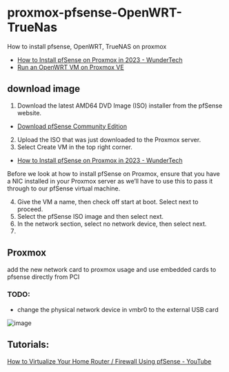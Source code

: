 # proxmox-pfsense-OpenWRT-TrueNas
How to install pfsense, OpenWRT, TrueNAS on proxmox


+ [How to Install pfSense on Proxmox in 2023 - WunderTech](https://www.wundertech.net/how-to-install-pfsense-on-proxmox/)
+ [Run an OpenWRT VM on Proxmox VE](https://i12bretro.github.io/tutorials/0405.html)


## download image

1. Download the latest AMD64 DVD Image (ISO) installer from the pfSense website.
+ [Download pfSense Community Edition](https://www.pfsense.org/download/)


2. Upload the ISO that was just downloaded to the Proxmox server.
3. Select Create VM in the top right corner.
+ [How to Install pfSense on Proxmox in 2023 - WunderTech](https://www.wundertech.net/how-to-install-pfsense-on-proxmox/)

Before we look at how to install pfSense on Proxmox, ensure that you have a NIC installed in your Proxmox server as we’ll have to use this to pass it through to our pfSense virtual machine.


4. Give the VM a name, then check off start at boot. Select next to proceed.
5. Select the pfSense ISO image and then select next.
6. In the network section, select no network device, then select next.
7. 

## Proxmox 

add the new network card to proxmox usage
and use embedded cards to pfsense directly from PCI

### TODO:

+ change the physical network device in vmbr0 to the external USB card

![image](https://github.com/tom-sapletta-com/proxmox-pfsense-OpenWRT-TrueNas/assets/5669657/c10c2d7b-3614-4bef-b09a-2b128bdcf104)



## Tutorials:

[How to Virtualize Your Home Router / Firewall Using pfSense - YouTube](https://www.youtube.com/watch?v=hdoBQNI_Ab8)
